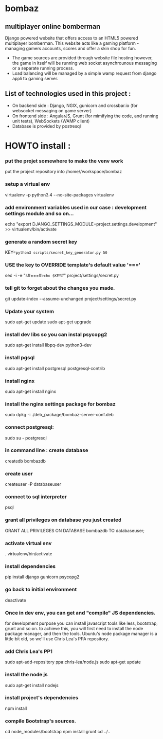 # bombaz

## multiplayer online bomberman

Django powered website that offers access to an HTML5 powered multiplayer bomberman. This website acts like a gaming platform - managing gamers accounts, scores and offer a skin shop for fun.
- The game sources are provided through website file hosting however, the game in itself will be running web socket asynchrounous messaging or a separate running process.
- Load balancing will be managed by a simple wamp request from django appli to gaming server.

## List of technologies used in this project :
- On backend side : Django, NGIX, gunicorn and crossbar.io (for websocket messaging on game server) 
- On frontend side : AngularJS, Grunt (for mimifying the code, and running unit tests), WebSockets (WAMP client)
- Database is provided by postresql

# HOWTO install : 

### put the projet somewhere to make the venv work
put the project repository into /home/<you>/workspace/bombaz
### setup a virtual env
virtualenv -p python3.4 --no-site-packages virtualenv
### add environment variables used in our case : development settings module and so on...
echo "export DJANGO_SETTINGS_MODULE=project.settings.development" >> virtualenv/bin/activate
### generate a random secret key
KEY=`python3 scripts/secret_key_generator.py 50`
### USE the key to OVERRIDE template's default value '==='
sed  -i -e "s#===#`echo $KEY`#" project/settings/secret.py
### tell git to forget about the changes you made.
git update-index --assume-unchanged project/settings/secret.py
### Update your system
sudo apt-get update
sudo apt-get upgrade
### install dev libs so you can instal psycopg2
sudo apt-get install libpq-dev python3-dev
### install pgsql
sudo apt-get install  postgresql postgresql-contrib
### install nginx
sudo apt-get install nginx
### install the nginx settings package for bombaz 
sudo dpkg -i ./deb_package/bombaz-server-conf.deb
### connect postgresql:
sudo su - postgresql
### in command line : create database
createdb bombazdb
### create user
createuser -P databaseuser
### connect to sql interpreter
psql
### grant all privileges on database you just created
GRANT ALL PRIVILEGES ON DATABASE bombazdb TO databaseuser;
### activate virtual env
. virtualenv/bin/activate
### install dependencies
pip install django gunicorn psycopg2
### go back to initial environment
deactivate

### Once in dev env, you can  get and "compile" JS dependencies.
for development purpose you can install javascript tools like less, bootstrap, grunt and so on.
to achieve this, you will first need to install the node package manager, and then the 
tools. Ubuntu's node package manager is a little bit old, so we'll use Chris Lea's PPA
repository.
### add Chris Lea's PP1
sudo apt-add-repository ppa:chris-lea/node.js
sudo apt-get update
### install the node js
sudo apt-get install nodejs
### install project's dependencies
npm install
### compile Bootstrap's sources.
cd node_modules/bootstrap
npm install
grunt 
cd ../..

